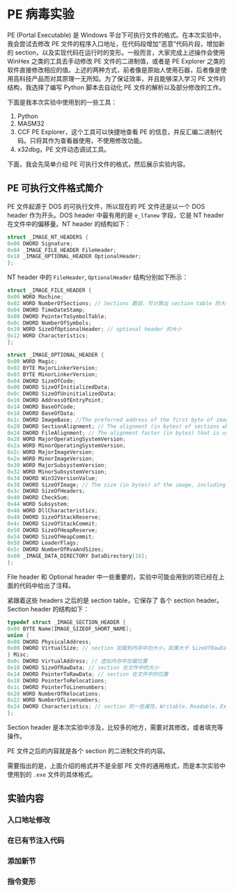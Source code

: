 # PE 病毒实验

PE (Portal Executable) 是 Windows 平台下可执行文件的格式。在本次实验中，我会尝试去修改 PE 文件的程序入口地址，在代码段增加“恶意”代码片段，增加新的 section，以及实现代码在运行时的变形。一般而言，大家完成上述操作会使用 WinHex 之类的工具去手动修改 PE 文件的二进制值，或者是 PE Explorer 之类的软件直接修改相应的值。上述的两种方式，前者像是原始人使用石器，后者像是使用高科技产品而对其原理一无所知。为了保证效率，并且能够深入学习 PE 文件的结构，我选择了编写 Python 脚本去自动化 PE 文件的解析以及部分修改的工作。

下面是我本次实验中使用到的一些工具：

1. Python 
2. MASM32
3. CCF PE Explorer，这个工具可以快捷地查看 PE 的信息，并反汇编二进制代码。只将其作为查看器使用，不使用修改功能。
4. x32dbg，PE 文件动态调试工具。

下面，我会先简单介绍 PE 可执行文件的格式，然后展示实验内容。

## PE 可执行文件格式简介

PE 文件起源于 DOS 的可执行文件，所以现在的 PE 文件还是以一个 DOS header 作为开头。DOS header 中最有用的是 `e_lfanew` 字段，它是 NT header 在文件中的偏移量。NT header 的结构如下：

```c
struct _IMAGE_NT_HEADERS {
0x00 DWORD Signature;
0x04 _IMAGE_FILE_HEADER FileHeader;
0x18 _IMAGE_OPTIONAL_HEADER OptionalHeader;
};
```

NT header 中的 `FileHeader`, `OptionalHeader` 结构分别如下所示：

```c
struct _IMAGE_FILE_HEADER {
0x00 WORD Machine;
0x02 WORD NumberOfSections; // Sections 数目，可计算出 section table 的大小
0x04 DWORD TimeDateStamp;
0x08 DWORD PointerToSymbolTable;
0x0c DWORD NumberOfSymbols;
0x10 WORD SizeOfOptionalHeader; // optional header 的大小
0x12 WORD Characteristics;
};
```

```c
struct _IMAGE_OPTIONAL_HEADER {
0x00 WORD Magic;
0x02 BYTE MajorLinkerVersion;
0x03 BYTE MinorLinkerVersion;
0x04 DWORD SizeOfCode;
0x08 DWORD SizeOfInitializedData;
0x0c DWORD SizeOfUninitializedData;
0x10 DWORD AddressOfEntryPoint;
0x14 DWORD BaseOfCode;
0x18 DWORD BaseOfData;
0x1c DWORD ImageBase; //The preferred address of the first byte of image when loaded into memory;
0x20 DWORD SectionAlignment; // The alignment (in bytes) of sections when they are loaded into memory.
0x24 DWORD FileAlignment; // The alignment factor (in bytes) that is used to align the raw data of sections in the image file. 
0x28 WORD MajorOperatingSystemVersion;
0x2a WORD MinorOperatingSystemVersion;
0x2c WORD MajorImageVersion;
0x2e WORD MinorImageVersion;
0x30 WORD MajorSubsystemVersion;
0x32 WORD MinorSubsystemVersion;
0x34 DWORD Win32VersionValue;
0x38 DWORD SizeOfImage; // The size (in bytes) of the image, including all headers, as the image is loaded in memory.
0x3c DWORD SizeOfHeaders;
0x40 DWORD CheckSum;
0x44 WORD Subsystem;
0x46 WORD DllCharacteristics;
0x48 DWORD SizeOfStackReserve;
0x4c DWORD SizeOfStackCommit;
0x50 DWORD SizeOfHeapReserve;
0x54 DWORD SizeOfHeapCommit;
0x58 DWORD LoaderFlags;
0x5c DWORD NumberOfRvaAndSizes;
0x60 _IMAGE_DATA_DIRECTORY DataDirectory[16];
};
```

File header 和 Optional header 中一些重要的，实验中可能会用到的项已经在上面的代码中给出了注释。

紧跟着这些 headers 之后的是 section table，它保存了 各个 section header。Section header 的结构如下：

```c
typedef struct _IMAGE_SECTION_HEADER {
0x00 BYTE Name[IMAGE_SIZEOF_SHORT_NAME];
union {
0x08 DWORD PhysicalAddress;
0x08 DWORD VirtualSize; // section 加载到内存中的大小，如果大于 SizeOfRawData, 内存中多余空间应置为 0
} Misc;
0x0c DWORD VirtualAddress; // 虚拟内存中加载位置
0x10 DWORD SizeOfRawData; // section 在文件中的大小
0x14 DWORD PointerToRawData; // section 在文件中的位置
0x18 DWORD PointerToRelocations;
0x1c DWORD PointerToLinenumbers;
0x20 WORD NumberOfRelocations;
0x22 WORD NumberOfLinenumbers;
0x24 DWORD Characteristics; // section 的一些属性，Writable，Readable，Executable...
};
```

Section header 是本次实验中涉及，比较多的地方，需要对其修改，或者填充等操作。

PE 文件之后的内容就是各个 section 的二进制文件的内容。

需要指出的是，上面介绍的格式并不是全部 PE 文件的通用格式，而是本次实验中使用到的 `.exe` 文件的具体格式。

## 实验内容

### 入口地址修改

### 在已有节注入代码

### 添加新节

### 指令变形
